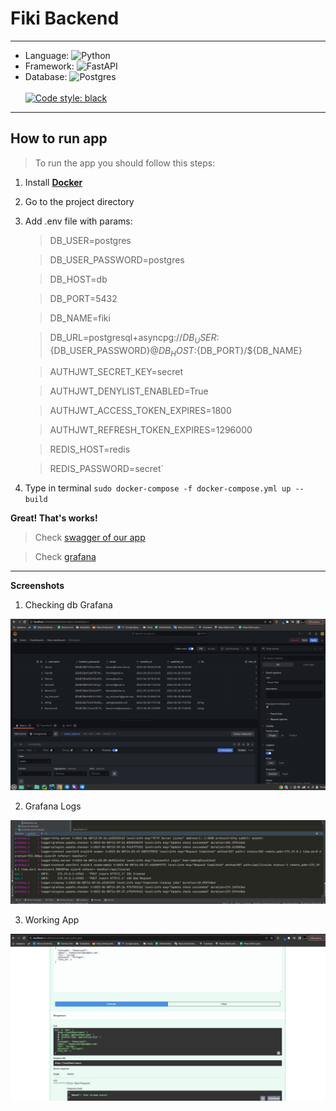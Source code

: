 # Fiki Backend
***
- Language: ![Python](https://img.shields.io/badge/python-3670A0?style=for-the-badge&logo=python&logoColor=ffdd54)
- Framework: ![FastAPI](https://img.shields.io/badge/FastAPI-005571?style=for-the-badge&logo=fastapi)
- Database: ![Postgres](https://img.shields.io/badge/postgres-%23316192.svg?style=for-the-badge&logo=postgresql&logoColor=white)
<br/><br/>
[![Code style: black](https://img.shields.io/badge/code%20style-black-000000.svg)](https://github.com/psf/black)
___
## How to run app
>To run the app you should follow this steps:
 
1. Install [**Docker**](https://docs.docker.com/get-docker/)
2. Go to the project directory
3. Add .env file with params:
    
   > DB_USER=postgres

    > DB_USER_PASSWORD=postgres
    
    > DB_HOST=db
    
    > DB_PORT=5432
    
    > DB_NAME=fiki
    
    > DB_URL=postgresql+asyncpg://${DB_USER}:${DB_USER_PASSWORD}@${DB_HOST}:${DB_PORT}/${DB_NAME}
    
    > AUTHJWT_SECRET_KEY=secret
    
    > AUTHJWT_DENYLIST_ENABLED=True
    
    > AUTHJWT_ACCESS_TOKEN_EXPIRES=1800
    
    > AUTHJWT_REFRESH_TOKEN_EXPIRES=1296000
    
    > REDIS_HOST=redis
    
    > REDIS_PASSWORD=secret`
3. Type in terminal `sudo docker-compose -f docker-compose.yml up --build`

**Great! That's works!**
>Check [swagger of our app](http://localhost/docs)

>Check [grafana](http://localhost:3000/?orgId=1)

___
**Screenshots**

1. Checking db Grafana

![Checking db Grafana](./screen/photo_2023-06-08_17-16-49.jpg)

2. Grafana Logs

![Grafana Logs](./screen/grafana_logs.jpg)

3. Working App

![Working App](./screen/created_user.jpg)
